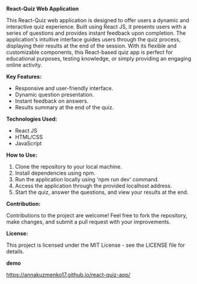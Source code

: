 
**React-Quiz Web Application**

This React-Quiz web application is designed to offer users a dynamic and interactive quiz experience. Built using React JS, it presents users with a series of questions and provides instant feedback upon completion. The application's intuitive interface guides users through the quiz process, displaying their results at the end of the session. With its flexible and customizable components, this React-based quiz app is perfect for educational purposes, testing knowledge, or simply providing an engaging online activity.

**Key Features:**

- Responsive and user-friendly interface.
- Dynamic question presentation.
- Instant feedback on answers.
- Results summary at the end of the quiz.

**Technologies Used:**

- React JS
- HTML/CSS
- JavaScript

**How to Use:**

1. Clone the repository to your local machine.
2. Install dependencies using npm.
3. Run the application locally using 'npm run dev' command.
4. Access the application through the provided localhost address.
5. Start the quiz, answer the questions, and view your results at the end.

**Contribution:**

Contributions to the project are welcome! Feel free to fork the repository, make changes, and submit a pull request with your improvements.

**License:**

This project is licensed under the MIT License - see the LICENSE file for details.

**demo**

https://annakuzmenko17.github.io/react-quiz-app/
